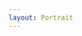 ```yaml
---
layout: Portrait
---
```


<script type="text/javascript">
    ajaxload('/Portrait/Kollegium/');
</script>
